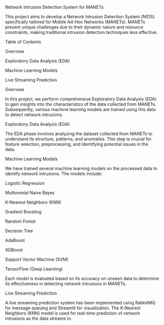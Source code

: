 Network Intrusion Detection System for MANETs

This project aims to develop a Network Intrusion Detection System (NIDS) specifically tailored for Mobile Ad-Hoc Networks (MANETs). MANETs present unique challenges due to their dynamic nature and resource constraints, making traditional intrusion detection techniques less effective.


Table of Contents

Overview

Exploratory Data Analysis (EDA)

Machine Learning Models

Live Streaming Prediction


Overview

In this project, we perform comprehensive Exploratory Data Analysis (EDA) to gain insights into the characteristics of the data collected from MANETs. Subsequently, various machine learning models are trained using this data to detect network intrusions.


Exploratory Data Analysis (EDA)

The EDA phase involves analyzing the dataset collected from MANETs to understand its structure, patterns, and anomalies. This step is crucial for feature selection, preprocessing, and identifying potential issues in the data.


Machine Learning Models

We have trained several machine learning models on the processed data to identify network intrusions. The models include:

Logistic Regression

Multinomial Naive Bayes

K-Nearest Neighbors (KNN)

Gradient Boosting

Random Forest

Decision Tree

AdaBoost

XGBoost

Support Vector Machine (SVM)

TensorFlow (Deep Learning)

Each model is evaluated based on its accuracy on unseen data to determine its effectiveness in detecting network intrusions in MANETs.


Live Streaming Prediction

A live streaming prediction system has been implemented using RabbitMQ for message queuing and Streamlit for visualization. The K-Nearest Neighbors (KNN) model is used for real-time prediction of network intrusions as the data streams in.
